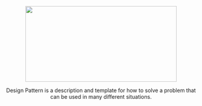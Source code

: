 <p  align="center"  ><img  src="https://user-images.githubusercontent.com/41442625/66075624-d9d81300-e57d-11e9-9061-04565cae4c2b.png"  width = "400"  height = "200"/></p>

<p  align="center"  >Design Pattern is a description and template for how to solve a problem that can be used in many different situations.</p>

